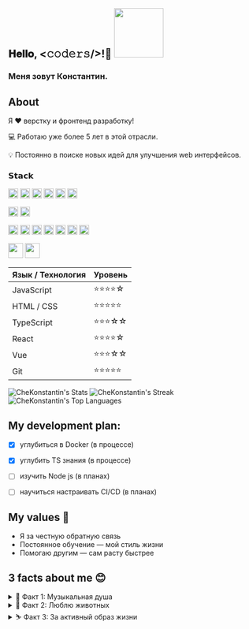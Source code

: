 ##  𝐇𝐞𝐥𝐥𝐨, <𝚌𝚘𝚍𝚎𝚛𝚜/>!👋 <img src="https://media.giphy.com/media/26tn33aiTi1jkl6H6/giphy.gif" width="100"/>

### Меня зовут Константин.

## About
Я ❤️ верстку и фронтенд разработку!

💻 Работаю уже более 5 лет в этой отрасли.

💡 Постоянно в поиске новых идей для улучшения web интерфейсов.

### 𝗦𝘁𝗮𝗰𝗸

<img src="https://camo.githubusercontent.com/8e19f4b3092aafb4b873b0df8ce4beb898a0b267630961a392b2134affe0edef/68747470733a2f2f696d672e736869656c64732e696f2f62616467652f2d48544d4c352d2532334534344432373f7374796c653d666c61742d737175617265266c6f676f3d68746d6c35266c6f676f436f6c6f723d666666666666" alt="" height="20" width="auto" /> <img src="https://camo.githubusercontent.com/8cdedc6c3d0c6fade754f8114316c1bcb2361e1011a505309324f5ae4e703a7e/68747470733a2f2f696d672e736869656c64732e696f2f62616467652f2d435353332d2532333135373242363f7374796c653d666c61742d737175617265266c6f676f3d63737333" alt="" height="20" width="auto" /> <img src="https://camo.githubusercontent.com/8b9d11292db821387d2bd7c906565f575fd483d3a216c879e71a6b3f25db001b/68747470733a2f2f696d672e736869656c64732e696f2f62616467652f2d4a6176615363726970742d2532334637444631433f7374796c653d666c61742d737175617265266c6f676f3d6a617661736372697074266c6f676f436f6c6f723d303030303030266c6162656c436f6c6f723d25323346374446314326636f6c6f723d253233464643453541" alt="" height="20" width="auto" />
<img src="https://camo.githubusercontent.com/bd23728a12155fbd3a26349b45fc8ed5342d104428f9861d1faebc247a476cb0/68747470733a2f2f696d672e736869656c64732e696f2f62616467652f2d547970655363726970742d3030374143433f7374796c653d666c61742d737175617265266c6f676f3d74797065736372697074266c6f676f436f6c6f723d7768697465" height="20" width="auto" />
<img src="https://camo.githubusercontent.com/403c2de3972ae900f5c04588445da55d318e05a9b2a53536a8de1aa50dbff043/68747470733a2f2f696d672e736869656c64732e696f2f62616467652f2d5675652e6a732d2532333263336535303f7374796c653d666c61742d737175617265266c6f676f3d767565646f746a73" alt="" height="20" width="auto" />
<img src="https://camo.githubusercontent.com/2b372066acd3d711539b1c98639bc667f81d6afff56cffc3b7be30b84c55d559/68747470733a2f2f696d672e736869656c64732e696f2f62616467652f2d52656163742e6a732d2532333238324333343f7374796c653d666c61742d737175617265266c6f676f3d7265616374" alt="" height="20" width="auto" />

<img src="https://camo.githubusercontent.com/82c69a1934d7840ec9dfa61c6f4979335d2d8e80bec4e4a73a95232280c07f3e/68747470733a2f2f696d672e736869656c64732e696f2f62616467652f2d536173732d2532334343363639393f7374796c653d666c61742d737175617265266c6f676f3d73617373266c6f676f436f6c6f723d666666666666" alt="" height="20" width="auto" /> <img src="https://camo.githubusercontent.com/600f7c68931789d2b7ead87ef7b662ca162dc73b29211fe5dadf8937f30384b8/68747470733a2f2f696d672e736869656c64732e696f2f62616467652f2d5461696c77696e644353532d2532333161323032633f7374796c653d666c61742d737175617265266c6f676f3d7461696c77696e642d637373" alt="" height="20" width="auto" />

<img src="https://camo.githubusercontent.com/784d55e02eeccd6c779bd5b744a30939096f87f09d0219a5cc0d0bc6ddc28e47/68747470733a2f2f696d672e736869656c64732e696f2f62616467652f2d5765627061636b2d2532333243334134323f7374796c653d666c61742d737175617265266c6f676f3d7765627061636b" alt="" height="20" width="auto" /> <img src="https://camo.githubusercontent.com/06ac3fd76d1d800c1676de441a8f5947e1fa35b64d4e96a1e35294f7841597a8/68747470733a2f2f696d672e736869656c64732e696f2f62616467652f2d566974652d2532333634364346463f7374796c653d666c61742d737175617265266c6f676f3d76697465266c6f676f436f6c6f723d666666666666" alt="" height="20" width="auto" />
<img src="https://camo.githubusercontent.com/c327b285b82f919ca31e8d1b30400afa3ba20646f54827e891718a323f469b4b/68747470733a2f2f696d672e736869656c64732e696f2f62616467652f2d45534c696e742d2532333442333243333f7374796c653d666c61742d737175617265266c6f676f3d65736c696e74" alt="" height="20" width="auto" /> <img src="https://camo.githubusercontent.com/1abc8031d44c921d75a3a5d1088e125ccd41e18d93901202e8f41a0f0947687a/68747470733a2f2f696d672e736869656c64732e696f2f62616467652f2d50726574746965722d2532334637423933453f7374796c653d666c61742d737175617265266c6f676f3d7072657474696572266c6f676f436f6c6f723d666666666666" alt="" height="20" width="auto" /> <img src="https://camo.githubusercontent.com/d380552ff1399b0f2cc8692ced0c5a3a7366991402190821da64b71778dfc3dd/68747470733a2f2f696d672e736869656c64732e696f2f62616467652f2d4769742d2532334630353033323f7374796c653d666c61742d737175617265266c6f676f3d676974266c6f676f436f6c6f723d253233666666666666" alt="" height="20" width="auto" /> <img src="https://camo.githubusercontent.com/d2cd977b531091c90e9b71bcdbdf024e3e30f29364825eea4d0cdd13463b783c/68747470733a2f2f696d672e736869656c64732e696f2f62616467652f2d4769744c61622d4643413132313f7374796c653d666c61742d737175617265266c6f676f3d6769746c6162" alt="" height="20" width="auto" /> <img src="https://camo.githubusercontent.com/91031ca15414cacbe485cfff58c9962db068a04ae8c7d6f18b4f77e60827c292/68747470733a2f2f696d672e736869656c64732e696f2f62616467652f2d5653436f64652d2532333030374143433f7374796c653d666c61742d737175617265266c6f676f3d76697375616c2d73747564696f2d636f6465" alt="" height="20" width="auto" />

<img src="https://github.com/user-attachments/assets/ca3434ab-ff25-4567-ab5d-6e2fc50eb6d1" alt="" height="30" width="auto" /> <img src="https://github.com/user-attachments/assets/57429849-526f-4cd5-9783-469d9f5a253c" alt="" height="30" width="auto" /> 

| Язык / Технология | Уровень         |
|-------------------|-----------------|
| JavaScript        | ⭐⭐⭐⭐☆           |
| HTML / CSS        | ⭐⭐⭐⭐⭐           |
| TypeScript           | ⭐⭐⭐☆☆           |
| React               | ⭐⭐⭐⭐☆           | 
| Vue               | ⭐⭐⭐☆☆           | 
| Git               | ⭐⭐⭐⭐⭐           | 

![CheKonstantin's Stats](https://github-readme-stats.vercel.app/api?username=CheKonstantin&theme=vue-dark&show_icons=true&hide_border=true&count_private=true)
![CheKonstantin's Streak](https://github-readme-streak-stats.herokuapp.com/?user=CheKonstantin&theme=vue-dark&hide_border=true)
![CheKonstantin's Top Languages](https://github-readme-stats.vercel.app/api/top-langs/?username=CheKonstantin&theme=vue-dark&show_icons=true&hide_border=true&layout=compact)


## My development plan:
- [x] углубиться в Docker (в процессе)
- [x] углубить TS знания (в процессе)
- [ ] изучить Node js (в планах)
- [ ] научиться настраивать CI/CD (в планах)


## My values 🧭
  -  Я за честную обратную связь 
  -  Постоянное обучение — мой стиль жизни
  -  Помогаю другим — сам расту быстрее
       
## 3 facts about me 😊

<details>
  <summary>🎸 Факт 1: Музыкальная душа</summary>

  ***

  У меня есть четыре гитары: классическая, акустическая, электроакустическая и маленькая, но бодрая укулеле. Я самостоятельно освоил игру на этом прекрасном инструменте и теперь делюсь своими знаниями с другими — в свободное время преподаю игру на гитаре. Музыка для меня — способ расслабиться, вдохновиться и вдохновить других.
</details>

<details>
  <summary>🐶 Факт 2: Люблю животных</summary>

  ***

  Я обожаю животных, особенно собак. Дома у меня живёт умница по кличке Хани — она знает более 10 команд! Мне нравится заниматься её дрессировкой, даже несмотря на то, что это требует терпения и усидчивости. Хани — настоящий член семьи, и общение с ней приносит мне огромное удовольствие.
</details>

<details>
  <summary>⛷️ Факт 3: За активный образ жизни</summary>

  ***

  Предпочитаю активный отдых и движение. Особенно люблю кататься на лыжах и коньках, устраивать велопрогулки и выбираться в горы. Также регулярно посещаю спортзал, чтобы поддерживать форму и энергию. На работе с энтузиазмом участвую в развитии корпоративной культуры и стараюсь быть драйвером командного духа.
</details>









